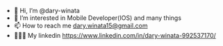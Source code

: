 - 👋 Hi, I’m @dary-winata
- 👀 I’m interested in Mobile Developer(IOS) and many things
- 📫 How to reach me dary.winata15@gmail.com
- 👨🏻‍💻 My linkedin https://www.linkedin.com/in/dary-winata-992537170/

<!---
dary-winata/dary-winata is a ✨ special ✨ repository because its `README.md` (this file) appears on your GitHub profile.
You can click the Preview link to take a look at your changes.
--->
